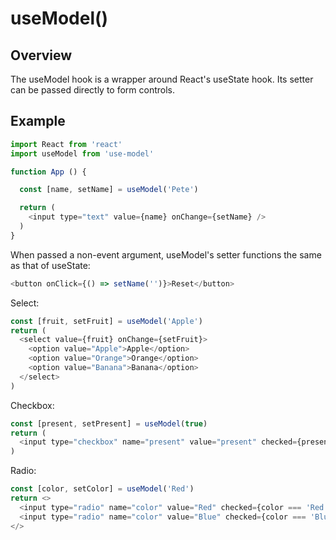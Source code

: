# useModel()

## Overview

The useModel hook is a wrapper around React's useState hook. Its setter can be passed directly to form controls.

## Example

```javascript
import React from 'react'
import useModel from 'use-model'

function App () {

  const [name, setName] = useModel('Pete')

  return (
    <input type="text" value={name} onChange={setName} />
  )
}
```

When passed a non-event argument, useModel's setter functions the same as that of useState:

```javascript
<button onClick={() => setName('')}>Reset</button>
```

Select:
```javascript
const [fruit, setFruit] = useModel('Apple')
return (
  <select value={fruit} onChange={setFruit}>
    <option value="Apple">Apple</option>
    <option value="Orange">Orange</option>
    <option value="Banana">Banana</option>
  </select>
)
```

Checkbox:
```javascript
const [present, setPresent] = useModel(true)
return (
  <input type="checkbox" name="present" value="present" checked={present} onChange={setPresent} />
)
```

Radio:
```javascript
const [color, setColor] = useModel('Red')
return <>
  <input type="radio" name="color" value="Red" checked={color === 'Red'} onChange={setColor} />Red
  <input type="radio" name="color" value="Blue" checked={color === 'Blue'} onChange={setColor} />Blue
</>
```
